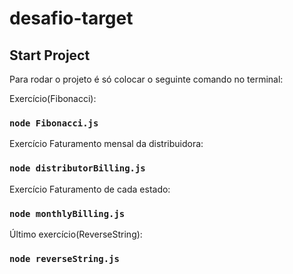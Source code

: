 # desafio-target
 
## Start Project

Para rodar o projeto é só colocar o seguinte comando no terminal:

Exercício(Fibonacci):
   ### `node Fibonacci.js`
   
Exercício Faturamento mensal da distribuidora:
   ### `node distributorBilling.js`   

Exercício Faturamento de cada estado:
   ### `node monthlyBilling.js`

Último exercício(ReverseString):
   ### `node reverseString.js`
